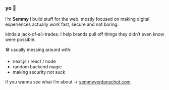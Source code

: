 ### yo 👋  
i’m **Semmy** I build stuff for the web. mostly focused on making digital experiences actually *work* fast, secure and not boring.  

kinda a jack-of-all-trades. I help brands pull off things they didn’t even know were possible.  

🛠️ usually messing around with:  
- next.js / react / node  
- random backend magic  
- making security not suck  

if you wanna see what i’m about → [semmyverdonschot.com](https://semmyverdonschot.com)  

